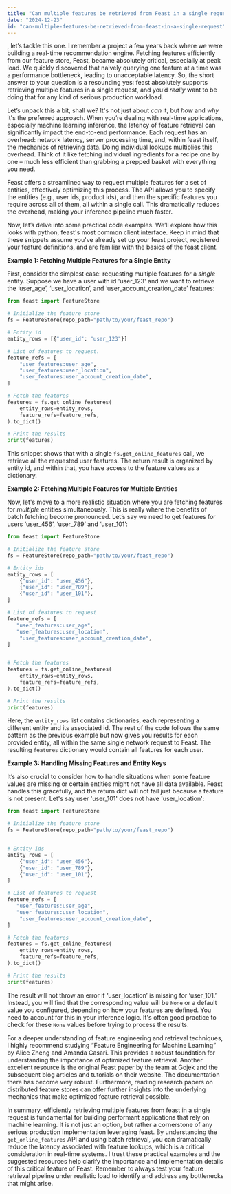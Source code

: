 ```yaml
---
title: "Can multiple features be retrieved from Feast in a single request?"
date: "2024-12-23"
id: "can-multiple-features-be-retrieved-from-feast-in-a-single-request"
---
```


, let’s tackle this one. I remember a project a few years back where we were building a real-time recommendation engine. Fetching features efficiently from our feature store, Feast, became absolutely critical, especially at peak load. We quickly discovered that naively querying one feature at a time was a performance bottleneck, leading to unacceptable latency. So, the short answer to your question is a resounding yes: feast absolutely supports retrieving multiple features in a single request, and you’d *really* want to be doing that for any kind of serious production workload.

Let’s unpack this a bit, shall we? It's not just about *can* it, but *how* and *why* it's the preferred approach. When you’re dealing with real-time applications, especially machine learning inference, the latency of feature retrieval can significantly impact the end-to-end performance. Each request has an overhead: network latency, server processing time, and, within feast itself, the mechanics of retrieving data. Doing individual lookups multiplies this overhead. Think of it like fetching individual ingredients for a recipe one by one – much less efficient than grabbing a prepped basket with everything you need.

Feast offers a streamlined way to request multiple features for a set of entities, effectively optimizing this process. The API allows you to specify the entities (e.g., user ids, product ids), and then the specific features you require across all of them, all within a single call. This dramatically reduces the overhead, making your inference pipeline much faster.

Now, let’s delve into some practical code examples. We’ll explore how this looks with python, feast's most common client interface. Keep in mind that these snippets assume you've already set up your feast project, registered your feature definitions, and are familiar with the basics of the feast client.

**Example 1: Fetching Multiple Features for a Single Entity**

First, consider the simplest case: requesting multiple features for a *single* entity. Suppose we have a user with id 'user_123' and we want to retrieve the ‘user_age’, ‘user_location’, and ‘user_account_creation_date’ features:

```python
from feast import FeatureStore

# Initialize the feature store
fs = FeatureStore(repo_path="path/to/your/feast_repo")

# Entity id
entity_rows = [{"user_id": "user_123"}]

# List of features to request.
feature_refs = [
    "user_features:user_age",
    "user_features:user_location",
    "user_features:user_account_creation_date",
]

# Fetch the features
features = fs.get_online_features(
    entity_rows=entity_rows,
    feature_refs=feature_refs,
).to_dict()

# Print the results
print(features)

```
This snippet shows that with a single `fs.get_online_features` call, we retrieve all the requested user features. The return result is organized by entity id, and within that, you have access to the feature values as a dictionary.

**Example 2: Fetching Multiple Features for Multiple Entities**

Now, let's move to a more realistic situation where you are fetching features for *multiple* entities simultaneously. This is really where the benefits of batch fetching become pronounced. Let’s say we need to get features for users ‘user_456’, ‘user_789’ and ‘user_101’:

```python
from feast import FeatureStore

# Initialize the feature store
fs = FeatureStore(repo_path="path/to/your/feast_repo")

# Entity ids
entity_rows = [
    {"user_id": "user_456"},
    {"user_id": "user_789"},
    {"user_id": "user_101"},
]

# List of features to request
feature_refs = [
   "user_features:user_age",
   "user_features:user_location",
    "user_features:user_account_creation_date",
]


# Fetch the features
features = fs.get_online_features(
    entity_rows=entity_rows,
    feature_refs=feature_refs,
).to_dict()

# Print the results
print(features)
```

Here, the `entity_rows` list contains dictionaries, each representing a different entity and its associated id.  The rest of the code follows the same pattern as the previous example but now gives you results for each provided entity, all within the same single network request to Feast. The resulting `features` dictionary would contain all features for each user.

**Example 3: Handling Missing Features and Entity Keys**

It’s also crucial to consider how to handle situations when some feature values are missing or certain entities might not have all data available. Feast handles this gracefully, and the return dict will not fail just because a feature is not present. Let's say user 'user_101' does not have 'user_location':

```python
from feast import FeatureStore

# Initialize the feature store
fs = FeatureStore(repo_path="path/to/your/feast_repo")


# Entity ids
entity_rows = [
    {"user_id": "user_456"},
    {"user_id": "user_789"},
    {"user_id": "user_101"},
]

# List of features to request
feature_refs = [
   "user_features:user_age",
   "user_features:user_location",
    "user_features:user_account_creation_date",
]

# Fetch the features
features = fs.get_online_features(
    entity_rows=entity_rows,
    feature_refs=feature_refs,
).to_dict()

# Print the results
print(features)

```

The result will not throw an error if ‘user_location’ is missing for ‘user_101.’ Instead, you will find that the corresponding value will be `None` or a default value you configured, depending on how your features are defined. You need to account for this in your inference logic. It's often good practice to check for these `None` values before trying to process the results.

For a deeper understanding of feature engineering and retrieval techniques, I highly recommend studying “Feature Engineering for Machine Learning” by Alice Zheng and Amanda Casari. This provides a robust foundation for understanding the importance of optimized feature retrieval. Another excellent resource is the original Feast paper by the team at Gojek and the subsequent blog articles and tutorials on their website. The documentation there has become very robust. Furthermore, reading research papers on distributed feature stores can offer further insights into the underlying mechanics that make optimized feature retrieval possible.

In summary, efficiently retrieving multiple features from feast in a single request is fundamental for building performant applications that rely on machine learning. It is not just an option, but rather a cornerstone of any serious production implementation leveraging feast. By understanding the `get_online_features` API and using batch retrieval, you can dramatically reduce the latency associated with feature lookups, which is a critical consideration in real-time systems. I trust these practical examples and the suggested resources help clarify the importance and implementation details of this critical feature of Feast. Remember to always test your feature retrieval pipeline under realistic load to identify and address any bottlenecks that might arise.
